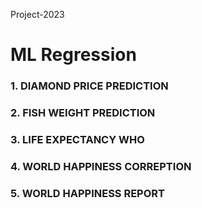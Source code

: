 Project-2023

<h1> ML Regression </h1>

<h3> 1. DIAMOND PRICE PREDICTION </h3>

<h3> 2. FISH WEIGHT PREDICTION </h3>
 
<h3> 3. LIFE EXPECTANCY WHO </3h>

<h3> 4. WORLD HAPPINESS CORREPTION </h3>

<h3> 5. WORLD HAPPINESS REPORT </h3>

